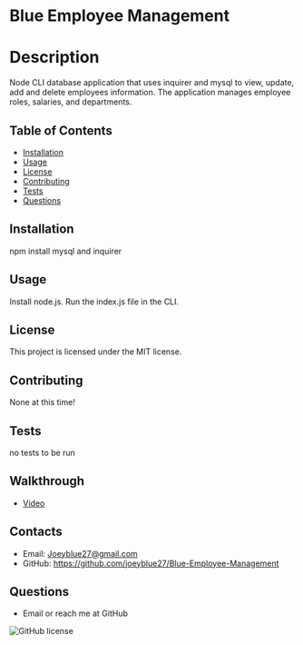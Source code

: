 # Blue Employee Management


# Description
Node CLI database application that uses inquirer and mysql to view, update, add and delete employees information. 
The application manages employee roles, salaries, and departments. 
## Table of Contents 
* [Installation](#installation)
* [Usage](#usage)
* [License](#license)
* [Contributing](#contributing)
* [Tests](#tests)
* [Questions](#questions)
## Installation
npm install mysql and inquirer
## Usage
Install node.js. Run the index.js file in the CLI. 
## License
This project is licensed under the MIT license.
## Contributing
None at this time! 
## Tests
no tests to be run
## Walkthrough
* [Video](https://drive.google.com/file/d/1JsQr9k0kewQZ95hd_mSUym4rdk6UzNfD/view?usp=share_link)
## Contacts
* Email: Joeyblue27@gmail.com 
* GitHub: https://github.com/joeyblue27/Blue-Employee-Management
## Questions
* Email or reach me at GitHub

![GitHub license](https://img.shields.io/badge/license-MIT-blue.svg)
